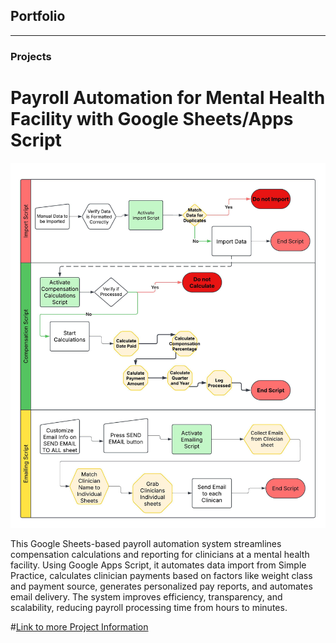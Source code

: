## Portfolio

---

### Projects

# Payroll Automation for Mental Health Facility with Google Sheets/Apps Script
<img src="images/Blank diagram.jpeg?raw=true"/>

This Google Sheets-based payroll automation system streamlines compensation calculations and reporting for clinicians at a mental health facility.  Using Google Apps Script, it automates data import from Simple Practice, calculates clinician payments based on factors like weight class and payment source, generates personalized pay reports, and automates email delivery. The system improves efficiency, transparency, and scalability, reducing payroll processing time from hours to minutes.

#[Link to more Project Information](https://medium.com/@jasonodom44/automating-payroll-processing-for-a-mental-health-clinic-5f4742cde1e4)
